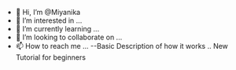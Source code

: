 - 👋 Hi, I’m @Miyanika
- 👀 I’m interested in ...
- 🌱 I’m currently learning ...
- 💞️ I’m looking to collaborate on ...
- 📫 How to reach me ...
--Basic Description of how it works ..
New Tutorial for beginners 
<!---
Miyanika/Miyanika is a ✨ special ✨ repository because its `README.md` (this file) appears on your GitHub profile.
You can click the Preview link to take a look at your changes.
--->
